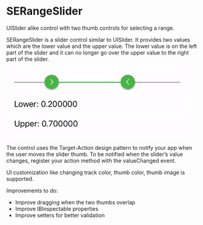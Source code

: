 # SERangeSlider

UISlider alike control with two thumb controls for selecting a range.

SERangeSlider is a slider control similar to UISlider. It provides two values which are the lower value and the upper value. The lower value is on the left part of the slider and it can no longer go over the upper value to the right part of the slider.

![screenshot](https://github.com/zouchaoqun/SERangeSlider/blob/master/screen.gif "screenshot")
 
The control uses the Target-Action design pattern to notify your app when the user moves the slider thumb. To be notified when the slider’s value changes, register your action method with the valueChanged event.
 
UI customization like changing track color, thumb color, thumb image is supported.

Improvements to do:

- Improve dragging when the two thumbs overlap
- Improve IBInspectable properties
- Improve setters for better validation
